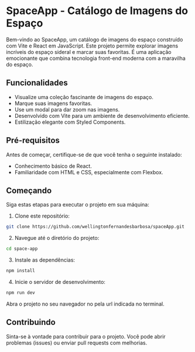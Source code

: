 # SpaceApp - Catálogo de Imagens do Espaço

Bem-vindo ao SpaceApp, um catálogo de imagens do espaço construído com Vite e React em JavaScript. Este projeto permite explorar imagens incríveis do espaço sideral e marcar suas favoritas. É uma aplicação emocionante que combina tecnologia front-end moderna com a maravilha do espaço.

## Funcionalidades

- Visualize uma coleção fascinante de imagens do espaço.
- Marque suas imagens favoritas.
- Use um modal para dar zoom nas imagens.
- Desenvolvido com Vite para um ambiente de desenvolvimento eficiente.
- Estilização elegante com Styled Components.

## Pré-requisitos

Antes de começar, certifique-se de que você tenha o seguinte instalado:

- Conhecimento básico de React.
- Familiaridade com HTML e CSS, especialmente com Flexbox.

## Começando

Siga estas etapas para executar o projeto em sua máquina:

1. Clone este repositório:

```bash
git clone https://github.com/wellingtonfernandesbarbosa/spaceApp.git
```

2. Navegue até o diretório do projeto:
```bash
cd space-app
```

3. Instale as dependências:
```bash
npm install
```

4. Inicie o servidor de desenvolvimento:
```bash
npm run dev
```

Abra o projeto no seu navegador no pela url indicada no terminal.

## Contribuindo
Sinta-se à vontade para contribuir para o projeto. Você pode abrir problemas (issues) ou enviar pull requests com melhorias.
